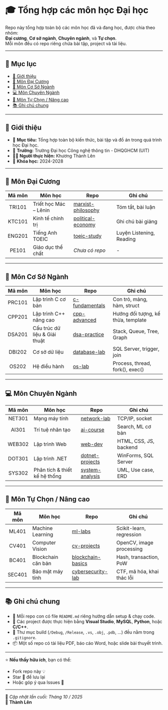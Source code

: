 # 🎓 Tổng hợp các môn học Đại học

Repo này tổng hợp toàn bộ các môn học đã và đang học, được chia theo nhóm:  
**Đại cương**, **Cơ sở ngành**, **Chuyên ngành**, và **Tự chọn**.  
Mỗi môn đều có repo riêng chứa bài tập, project và tài liệu.

---

## 📑 Mục lục
- [🧭 Giới thiệu](#-giới-thiệu)
- [📘 Môn Đại Cương](#-môn-đại-cương)
- [🧮 Môn Cơ Sở Ngành](#-môn-cơ-sở-ngành)
- [💻 Môn Chuyên Ngành](#-môn-chuyên-ngành)
- [🧠 Môn Tự Chọn / Nâng cao](#-môn-tự-chọn--nâng-cao)
- [📚 Ghi chú chung](#-ghi-chú-chung)

---

## 🧭 Giới thiệu
- 🎯 **Mục tiêu:** Tổng hợp toàn bộ kiến thức, bài tập và đồ án trong quá trình học Đại học.  
- 🏫 **Trường:** Trường Đại học Công nghệ thông tin - DHQGHCM (UIT)
- 👨‍💻 **Người thực hiện:** Khương Thành Lên  
- 📅 **Khóa học:** 2024-2028

---

## 📘 Môn Đại Cương
| Mã môn | Môn học | Repo | Ghi chú |
|:--------:|----------|--------|---------|
| TRI101 | Triết học Mác – Lênin | [marxist-philosophy](https://github.com/thanhlen/marxist-philosophy) | Tóm tắt, bài luận |
| KTC101 | Kinh tế chính trị | [political-economy](https://github.com/thanhlen/political-economy) | Ghi chú bài giảng |
| ENG201 | Tiếng Anh TOEIC | [toeic-study](https://github.com/thanhlen/toeic-study) | Luyện Listening, Reading |
| PE101 | Giáo dục thể chất | _Chưa có repo_ | - |

---

## 🧮 Môn Cơ Sở Ngành
| Mã môn | Môn học | Repo | Ghi chú |
|:--------:|----------|--------|---------|
| PRC101 | Lập trình C cơ bản | [c-fundamentals](https://github.com/thanhlen/c-fundamentals) | Con trỏ, mảng, hàm, struct |
| CPP201 | Lập trình C++ nâng cao | [cpp-advanced](https://github.com/thanhlen/cpp-advanced) | Hướng đối tượng, kế thừa, template |
| DSA201 | Cấu trúc dữ liệu & Giải thuật | [dsa-practice](https://github.com/thanhlen/dsa-practice) | Stack, Queue, Tree, Graph |
| DBI202 | Cơ sở dữ liệu | [database-lab](https://github.com/thanhlen/database-lab) | SQL Server, trigger, join |
| OS202 | Hệ điều hành | [os-lab](https://github.com/thanhlen/os-lab) | Process, thread, fork(), exec() |

---

## 💻 Môn Chuyên Ngành
| Mã môn | Môn học | Repo | Ghi chú |
|:--------:|----------|--------|---------|
| NET301 | Mạng máy tính | [network-lab](https://github.com/thanhlen/network-lab) | TCP/IP, socket |
| AI301 | Trí tuệ nhân tạo | [ai-course](https://github.com/thanhlen/ai-course) | Search, ML cơ bản |
| WEB302 | Lập trình Web | [web-dev](https://github.com/thanhlen/web-dev) | HTML, CSS, JS, backend |
| DOT301 | Lập trình .NET | [dotnet-projects](https://github.com/thanhlen/dotnet-projects) | WinForms, SQL Server |
| SYS302 | Phân tích & thiết kế hệ thống | [system-analysis](https://github.com/thanhlen/system-analysis) | UML, Use case, ERD |

---

## 🧠 Môn Tự Chọn / Nâng cao
| Mã môn | Môn học | Repo | Ghi chú |
|:--------:|----------|--------|---------|
| ML401 | Machine Learning | [ml-labs](https://github.com/thanhlen/ml-labs) | Scikit-learn, regression |
| CV401 | Computer Vision | [cv-projects](https://github.com/thanhlen/cv-projects) | OpenCV, image processing |
| BC401 | Blockchain căn bản | [blockchain-basics](https://github.com/thanhlen/blockchain-basics) | Hash, transaction, PoW |
| SEC401 | Bảo mật máy tính | [cybersecurity-lab](https://github.com/thanhlen/cybersecurity-lab) | CTF, mã hóa, khai thác lỗi |

---

## 📚 Ghi chú chung
- 🧩 Mỗi repo con có file `README.md` riêng hướng dẫn setup & chạy code.  
- 🧠 Các project được thực hiện bằng **Visual Studio**, **MySQL**, **Python**, hoặc **C/C++**.  
- 🚫 Thư mục build (`/Debug`, `/Release`, `.vs`, `.obj`, `.pdb`, …) đều nằm trong `.gitignore`.  
- 📦 Một số repo có tài liệu PDF, báo cáo Word, hoặc slide bài thuyết trình.  

---

⭐ **Nếu thấy hữu ích**, bạn có thể:
- Fork repo này 💡  
- Star 🌟 để lưu lại  
- Hoặc góp ý qua Issues 📝  

---

📍 *Cập nhật lần cuối: Tháng 10 / 2025*  
👤 **Thành Lên**
